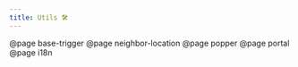 ```yaml
---
title: Utils 🛠
---
```


@page base-trigger
@page neighbor-location
@page popper
@page portal
@page i18n

